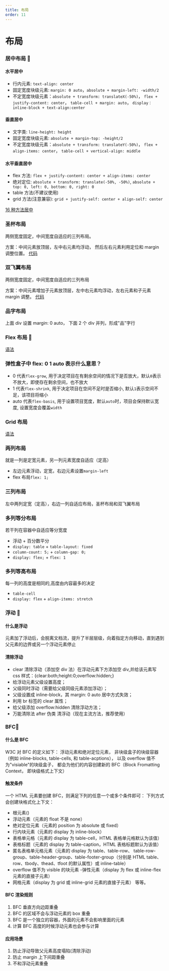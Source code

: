 ```yaml
---
title: 布局
order: 11
---
```


# 布局

### 居中布局 🧡

#### 水平居中

-   行内元素: `text-align: center`
-   固定宽度块级元素: `margin: 0 auto`，`absolute + margin-left: -width/2`
-   不定宽度块级元素：`absolute + transform: translateX(-50%)`， `flex + justify-content: center`， `table-cell + margin: auto`， `display：inline-block + text-align:center`

#### 垂直居中

-   文字类: `line-height: height`
-   固定宽度块级元素: `absolute + margin-top: -height/2`
-   不定宽度块级元素：`absolute + transform: translateY(-50%)`， `flex + align-items: center`， `table-cell + vertical-align: middle`

#### 水平垂直居中

-   flex 方法: `flex + justify-content: center + align-items: center`
-   绝对定位: `absolute + transform: translate(-50%, -50%)`, `absolute + top: 0, left: 0, bottom: 0, right: 0`
-   table 方法(不建议使用)
-   grid 方法(注意兼容): `grid + justify-self: center + align-self: center`

[16 种方法居中](https://juejin.cn/post/6844903474879004680)

### 圣杯布局

两侧宽度固定，中间宽度自适应的三列布局。

方案：中间元素放顶层，左中右元素均浮动， 然后左右元素利用定位和 margin 调整位置。
[代码](/write/css#圣杯布局)

### 双飞翼布局

两侧宽度固定，中间宽度自适应的三列布局

方案：中间元素增加子元素放顶层，左中右元素均浮动，左右元素和子元素 margin 调整。
[代码](/write/css#双飞翼布局)

### 品字布局

上面 div 设置 margin: 0 auto， 下面 2 个 div 并列，形成"品"字行

### Flex 布局 🧡

[语法](http://www.ruanyifeng.com/blog/2015/07/flex-grammar.html)

### 弹性盒子中 flex: 0 1 auto 表示什么意思？

-   0 代表`flex-grow`, 用于决定项目在有剩余空间的情况下是否放大，默认`0`表示不放大，即使存在剩余空间，也不放大
-   1 代表`flex-shrink`, 用于决定项目在空间不足时是否缩小, 默认`1`表示空间不足，该项目将缩小
-   auto 代表`flex-basis`, 用于设置项目宽度，默认`auto`时，项目会保持默认宽度, 设置宽度会覆盖`width`

### Grid 布局

[语法](http://www.ruanyifeng.com/blog/2019/03/grid-layout-tutorial.html)

### 两列布局

就是一列是定宽元素，另一列元素宽度自适应（定高）

-   左边元素浮动，定宽，右边元素设置`margin-left`
-   flex 布局`flex: 1;`

### 三列布局

左中两列定宽（定高），右边一列自适应布局，圣杯布局和双飞翼布局

### 多列等分布局

若干列在容器中自适应等分宽度

-   浮动 + 百分数平分
-   `display: table` + `table-layout: fixed`
-   `column-count: 5;` + `column-gap: 0;`
-   `display: flex;` + `flex: 1`

### 多列等高布局

每一列的高度是相同的,高度由内容最多的决定

-   `table-cell`
-   `display: flex` + `align-items: stretch`

### 浮动 🧡

#### 什么是浮动

元素加了浮动后，会脱离文档流，提升了半层层级，向着指定方向移动，直到遇到父元素的边界或另一个浮动元素停止

#### 清除浮动

-   clear 清除浮动（添加空 div 法）在浮动元素下方添加空 div,并给该元素写 css 样式：{clear:both;height:0;overflow:hidden;}
-   给浮动元素父级设置高度；
-   父级同时浮动（需要给父级同级元素添加浮动）；
-   父级设置成 inline-block，其 margin: 0 auto 居中方式失效；
-   利用 br 标签的 clear 属性；
-   给父级添加 overflow:hidden 清除浮动方法；
-   万能清除法 after 伪类 清浮动（现在主流方法，推荐使用）

### BFC🧡

#### 什么是 BFC

W3C 对 BFC 的定义如下： 浮动元素和绝对定位元素，
非块级盒子的块级容器（例如 inline-blocks, table-cells, 和 table-acptions），
以及 overflow 值不为"visiable"的块级盒子，
都会为他们的内容创建新的 BFC（Block Fromatting Context， 即块级格式上下文）

#### 触发条件

一个 HTML 元素要创建 BFC，则满足下列的任意一个或多个条件即可： 下列方式会创建块格式化上下文：

-   根元素()
-   浮动元素（元素的 float 不是 none）
-   绝对定位元素（元素的 position 为 absolute 或 fixed）
-   行内块元素（元素的 display 为 inline-block）
-   表格单元格（元素的 display 为 table-cell，HTML 表格单元格默认为该值）
-   表格标题（元素的 display 为 table-caption，HTML 表格标题默认为该值）
-   匿名表格单元格元素（元素的 display 为 table、table-row、 table-row-group、table-header-group、table-footer-group（分别是 HTML table、row、tbody、thead、tfoot 的默认属性）或 inline-table）
-   overflow 值不为 visible 的块元素 -弹性元素（display 为 flex 或 inline-flex 元素的直接子元素）
-   网格元素（display 为 grid 或 inline-grid 元素的直接子元素） 等等。

#### BFC 渲染规则

1. BFC 垂直方向边距重叠
2. BFC 的区域不会与浮动元素的 box 重叠
3. BFC 是一个独立的容器，外面的元素不会影响里面的元素
4. 计算 BFC 高度的时候浮动元素也会参与计算

#### 应用场景

1. 防止浮动导致父元素高度塌陷(清除浮动)
2. 防止 margin 上下间距重叠
3. 不和浮动元素重叠
